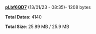 [**pLbf6QD7**](/data/pLbf6QD7.txt) (13/01/23 - 08:35)- 1208 bytes

**Total Datas**: 4140

**Total Size**: 25.89 MB / 25.9 MB